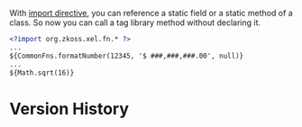 With [ import directive](zuml_ref/zuml/processing_instructions/import),
you can reference a static field or a static method of a class. So now
you can call a tag library method without declaring it.

```xml
<?import org.zkoss.xel.fn.* ?>
...
${CommonFns.formatNumber(12345, '$ ###,###,###.00', null)}
...
${Math.sqrt(16)}
```

# Version History
